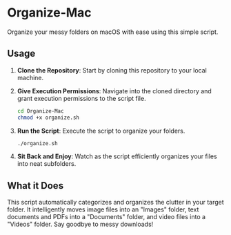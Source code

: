 # Organize-Mac

Organize your messy folders on macOS with ease using this simple script.

## Usage

1. **Clone the Repository**: Start by cloning this repository to your local machine.

2. **Give Execution Permissions**: Navigate into the cloned directory and grant execution permissions to the script file.

    ```bash
    cd Organize-Mac
    chmod +x organize.sh
    ```

3. **Run the Script**: Execute the script to organize your folders.

    ```bash
    ./organize.sh
    ```

4. **Sit Back and Enjoy**: Watch as the script efficiently organizes your files into neat subfolders.

## What it Does

This script automatically categorizes and organizes the clutter in your target folder. It intelligently moves image files into an "Images" folder, text documents and PDFs into a "Documents" folder, and video files into a "Videos" folder. Say goodbye to messy downloads!

